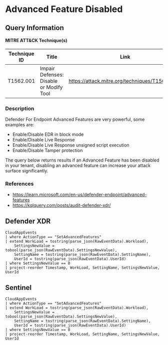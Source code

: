 # Advanced Feature Disabled

## Query Information

#### MITRE ATT&CK Technique(s)

| Technique ID | Title    | Link    |
| ---  | --- | --- |
| T1562.001 | Impair Defenses: Disable or Modify Tool | https://attack.mitre.org/techniques/T1562/001/ |

### Description
Defender For Endpoint Advanced Features are very powerful, some examples are:
- Enable/Disable EDR in block mode
- Enable/Disable Live Response
- Enable/Disable Live Response unsigned script execution
- Enable/Disable Tamper protection

The query below returns results if an Advanced Feature has been disabled in your tenant, disabling an advanced feature can increase your attack surface significantly.

### References
- https://learn.microsoft.com/en-us/defender-endpoint/advanced-features
- https://kqlquery.com/posts/audit-defender-xdr/

## Defender XDR
```KQL
CloudAppEvents
| where ActionType == "SetAdvancedFeatures"
| extend WorkLoad = tostring(parse_json(RawEventData).Workload),
    SettingsNewValue = tobool(parse_json(RawEventData).SettingsNewValue),
    SettingName = tostring(parse_json(RawEventData).SettingName),
    UserId = tostring(parse_json(RawEventData).UserId)
| where SettingsNewValue == 0
| project-reorder Timestamp, WorkLoad, SettingName, SettingsNewValue, UserId
```
## Sentinel
```KQL
CloudAppEvents
| where ActionType == "SetAdvancedFeatures"
| extend WorkLoad = tostring(parse_json(RawEventData).Workload),
    SettingsNewValue = tobool(parse_json(RawEventData).SettingsNewValue),
    SettingName = tostring(parse_json(RawEventData).SettingName),
    UserId = tostring(parse_json(RawEventData).UserId)
| where SettingsNewValue == 0
| project-reorder Timestamp, WorkLoad, SettingName, SettingsNewValue, UserId
```
